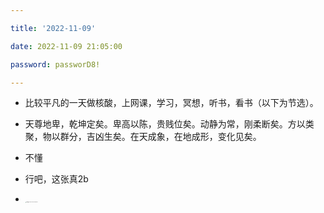 ```yaml
---

title: '2022-11-09'

date: 2022-11-09 21:05:00

password: passworD8!

---
```


- 比较平凡的一天做核酸，上网课，学习，冥想，听书，看书（以下为节选）。
- 天尊地卑，乾坤定矣。卑高以陈，贵贱位矣。动静为常，刚柔断矣。方以类聚，物以群分，吉凶生矣。在天成象，在地成形，变化见矣。
- 不懂

- 行吧，这张真2b
- <img src="http://nidhogg-110.cn/image-20221109212020570.png" alt="image-20221109212020570" style="zoom:10%;" />